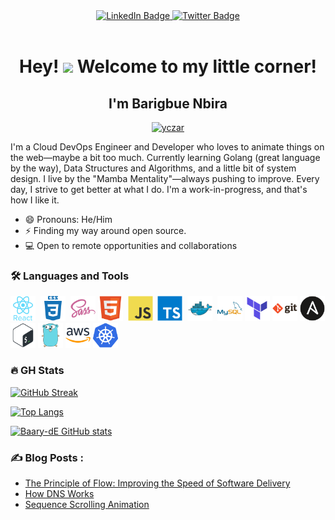 
<div align="center" id="badges">
  <a href="https://www.linkedin.com/in/barigbue-nbira-454700192/">
    <img src="https://img.shields.io/badge/LinkedIn-blue?style=for-the-badge&logo=linkedin&logoColor=white" alt="LinkedIn Badge"/>
  </a>
  <a href="https://twitter.com/PipScript">
    <img src="https://img.shields.io/badge/Twitter-blue?style=for-the-badge&logo=twitter&logoColor=white" alt="Twitter Badge"/>
  </a>
</div>

<div align="center">
    <img src="https://komarev.com/ghpvc/?username=Barry-dE&style=flat-square&color=blue" alt=""/>
</div>

<h1 align="center"> Hey! <img src="https://media.giphy.com/media/hvRJCLFzcasrR4ia7z/giphy.gif" width="30px"/>  Welcome to my little corner!</h1>
<h2 align="center">  I'm Barigbue Nbira </h2>
<p align="center"> <a href="https://github.com/ryo-ma/github-profile-trophy"><img src="https://github-profile-trophy.vercel.app/?username=Barry-dE&theme=onedark" alt="yczar" /></a> </p>

I'm a Cloud DevOps Engineer and Developer who loves to animate things on the web—maybe a bit too much. Currently learning Golang (great language by the way), Data Structures and Algorithms, and a little bit of system design.
I live by the "Mamba Mentality"—always pushing to improve. Every day, I strive to get better at what I do. I'm a work-in-progress, and that's how I like it. 

- 😄 Pronouns: He/Him
- ⚡ Finding my way around open source.
- 💻 Open to remote  opportunities and collaborations

### :hammer_and_wrench: Languages and Tools


<div>
  <img src="https://github.com/devicons/devicon/blob/master/icons/react/react-original-wordmark.svg" title="React" alt="React" width="40" height="40"/>&nbsp;
  <img src="https://github.com/devicons/devicon/blob/master/icons/css3/css3-plain-wordmark.svg"  title="CSS3" alt="CSS" width="40" height="40"/>&nbsp;
   <img src="https://github.com/devicons/devicon/blob/master/icons/sass/sass-original.svg" title="Sass" alt="Sass" width="40" height="40"/>
  <img src="https://github.com/devicons/devicon/blob/master/icons/html5/html5-original.svg" title="HTML5" alt="HTML" width="40" height="40"/>&nbsp;
  <img src="https://github.com/devicons/devicon/blob/master/icons/javascript/javascript-original.svg" title="JavaScript" alt="JavaScript" width="40" height="40"/>&nbsp;
  <img src="https://github.com/devicons/devicon/blob/master/icons/typescript/typescript-original.svg" title="TypeScript" alt="TypeScript" width="40" height="40"/>&nbsp;
  <img src="https://github.com/devicons/devicon/blob/master/icons/docker/docker-original.svg" title="Docker"  alt="Docker" width="40" height="40"/>&nbsp;
  <img src="https://github.com/devicons/devicon/blob/master/icons/mysql/mysql-original-wordmark.svg" title="MySQL" **alt="MySQL" width="40" height="40"/>
  <img src="https://github.com/devicons/devicon/blob/master/icons/terraform/terraform-original.svg" title="Terraform" **alt="Terraform" width="40" height="40"/>
  <img src="https://github.com/devicons/devicon/blob/master/icons/git/git-original-wordmark.svg" title="Git" **alt="Git" width="40" height="40"/>
  <img src="https://github.com/devicons/devicon/blob/master/icons/ansible/ansible-original.svg" title="Ansible" **alt="Ansible" width="40" height="40"/>
  <img src="https://github.com/devicons/devicon/blob/master/icons/bash/bash-original.svg" title="Bash" **alt="Bash" width="40" height="40"/>
  <img src="https://github.com/devicons/devicon/blob/master/icons/go/go-original.svg" title="Go" **alt="Go" width="40" height="40"/>
   <img src="https://github.com/devicons/devicon/blob/master/icons/amazonwebservices/amazonwebservices-original-wordmark.svg" title="AWS" **alt="amazonwebservices" width="40" height="40"/>
  <img src="https://github.com/devicons/devicon/blob/master/icons/kubernetes/kubernetes-plain.svg" title="Kubernetes" alt="Kubernetes" width="40" height="40"/>
</div>

### :fire: GH Stats
[![GitHub Streak](http://github-readme-streak-stats.herokuapp.com?user=Barry-dE&theme=dark&background=000000)](https://git.io/streak-stats)

[![Top Langs](https://github-readme-stats.vercel.app/api/top-langs/?username=Barry-dE&layout=compact&theme=vision-friendly-dark)](https://github.com/anuraghazra/github-readme-stats)



[![Baary-dE GitHub stats](https://github-readme-stats.vercel.app/api?username=Barry-dE&count_private=true&show_icons=true&theme=radical&hide_border=true)](#!)

### :writing_hand: Blog Posts :

<!-- BLOG-POST-LIST:START -->
- [The Principle of Flow: Improving the Speed of Software Delivery](https://dev.to/pipscript/improving-the-speed-of-software-delivery-from-development-to-end-users-11n4)
- [How DNS Works](https://pipscript.hashnode.dev/dns-understanding-how-the-internets-address-book-works#clkw94ver01vv7invbpnt1qav)
- [Sequence Scrolling Animation](https://dev.to/pipscript/creating-a-png-sequence-animation-using-react-and-scss-k71)
